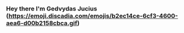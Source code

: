 ### Hey there I'm Gedvydas Jucius (https://emoji.discadia.com/emojis/b2ec14ce-6cf3-4600-aea6-d00b2158cbca.gif)

<!--
**Ged-J/Ged-J** is a ✨ _special_ ✨ repository because its `README.md` (this file) appears on your GitHub profile.

Here are some ideas to get you started:

- 🔭 I’m currently working on ...
- 🌱 I’m currently learning ...
- 👯 I’m looking to collaborate on ...
- 🤔 I’m looking for help with ...
- 💬 Ask me about ...
- 📫 How to reach me: ...
- 😄 Pronouns: ...
- ⚡ Fun fact: ...
-->
